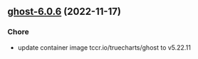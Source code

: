 

## [ghost-6.0.6](https://github.com/truecharts/charts/compare/ghost-6.0.5...ghost-6.0.6) (2022-11-17)

### Chore

- update container image tccr.io/truecharts/ghost to v5.22.11
  
  